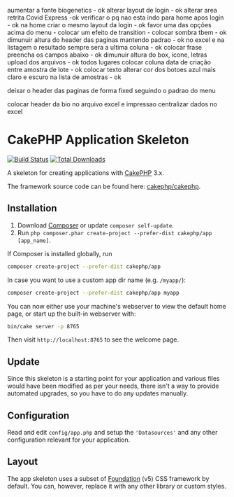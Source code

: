 aumentar a fonte biogenetics - ok
alterar layout de login - ok 
alterar area retrita Covid Express -ok
verificar o pq nao esta indo para home apos login - ok
na home criar o mesmo layout da login - ok 
favor uma das opções acima do menu - colocar um efeito de transition - colocar sombra tbem - ok
dimunuir altura do header das paginas mantendo padrao - ok 
no excel e na listagem o resultado sempre sera a ultima coluna - ok
colocar frase preencha os campos abaixo - ok
dimunuir altura do box, icone, letras upload dos arquivos - ok
todos lugares colocar coluna data de criação entre amostra de lote - ok
colocar texto alterar cor dos botoes azul mais claro e escuro na lista de amostras - ok

deixar o header das paginas de forma fixed seguindo o padrao do menu

colocar header da bio no arquivo excel e impressao
centralizar dados no excel


# CakePHP Application Skeleton

[![Build Status](https://img.shields.io/travis/cakephp/app/master.svg?style=flat-square)](https://travis-ci.org/cakephp/app)
[![Total Downloads](https://img.shields.io/packagist/dt/cakephp/app.svg?style=flat-square)](https://packagist.org/packages/cakephp/app)

A skeleton for creating applications with [CakePHP](https://cakephp.org) 3.x.

The framework source code can be found here: [cakephp/cakephp](https://github.com/cakephp/cakephp).

## Installation

1. Download [Composer](https://getcomposer.org/doc/00-intro.md) or update `composer self-update`.
2. Run `php composer.phar create-project --prefer-dist cakephp/app [app_name]`.

If Composer is installed globally, run

```bash
composer create-project --prefer-dist cakephp/app
```

In case you want to use a custom app dir name (e.g. `/myapp/`):

```bash
composer create-project --prefer-dist cakephp/app myapp
```

You can now either use your machine's webserver to view the default home page, or start
up the built-in webserver with:

```bash
bin/cake server -p 8765
```

Then visit `http://localhost:8765` to see the welcome page.

## Update

Since this skeleton is a starting point for your application and various files
would have been modified as per your needs, there isn't a way to provide
automated upgrades, so you have to do any updates manually.

## Configuration

Read and edit `config/app.php` and setup the `'Datasources'` and any other
configuration relevant for your application.

## Layout

The app skeleton uses a subset of [Foundation](http://foundation.zurb.com/) (v5) CSS
framework by default. You can, however, replace it with any other library or
custom styles.

